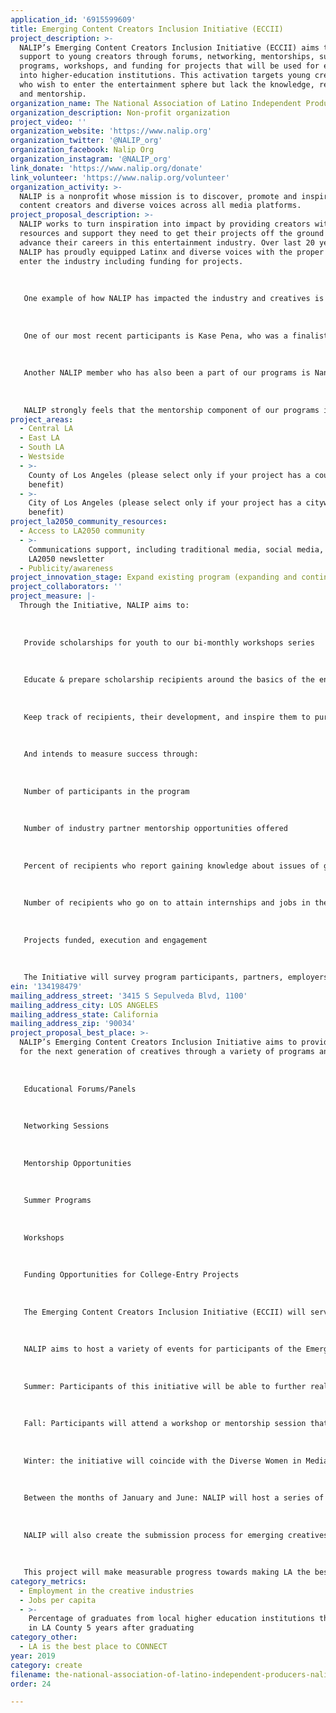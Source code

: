 ```yaml
---
application_id: '6915599609'
title: Emerging Content Creators Inclusion Initiative (ECCII)
project_description: >-
  NALIP’s Emerging Content Creators Inclusion Initiative (ECCII) aims to provide
  support to young creators through forums, networking, mentorships, summer
  programs, workshops, and funding for projects that will be used for entrance
  into higher-education institutions. This activation targets young creatives
  who wish to enter the entertainment sphere but lack the knowledge, resources
  and mentorship.
organization_name: The National Association of Latino Independent Producers (NALIP)
organization_description: Non-profit organization
project_video: ''
organization_website: 'https://www.nalip.org'
organization_twitter: '@NALIP_org'
organization_facebook: Nalip Org
organization_instagram: '@NALIP_org'
link_donate: 'https://www.nalip.org/donate'
link_volunteer: 'https://www.nalip.org/volunteer'
organization_activity: >-
  NALIP is a nonprofit whose mission is to discover, promote and inspire Latinx
  content creators and diverse voices across all media platforms.
project_proposal_description: >-
  NALIP works to turn inspiration into impact by providing creators with the
  resources and support they need to get their projects off the ground and
  advance their careers in this entertainment industry. Over last 20 years,
  NALIP has proudly equipped Latinx and diverse voices with the proper tools to
  enter the industry including funding for projects. 
   
   
   
   One example of how NALIP has impacted the industry and creatives is through our Latino Lens Incubator program. Through partnerships with the Corporation for Public Broadcasting and the Time Warner Foundation we have been able to fund short content projects for diverse filmmakers in the industry. 
   
   
   
   One of our most recent participants is Kase Pena, who was a finalist, screened her short film at our Media Fest, and is in the process of selling that film and distributing it to a major network. Through our mentorship process, we recommended her for a TV show that was staffing and looking for women, people of color, and Trans writers. Kase is currently a staffed writer on this show, earning writing credits from a major network.
   
   
   
   Another NALIP member who has also been a part of our programs is Nancy C. Mejia: she was a semifinalist for one of our Latino Lens Incubators. Through our programs, she was able to achieve her 3-5 year goal of being a writer into 18 months. She has most recently been staffed on a critically acclaimed TV series, VIDA on STARZ and was brought back for the second season to direct two episodes.
   
   
   
   NALIP strongly feels that the mentorship component of our programs is crucial to their success. It is through this, that creatives receive guidance to fortify their skills and obtain the necessary tools to advance in the industry. The NALIP Board of Directors, Executive Director, and staff all work together to connect with Latinx and diverse storytellers in need of hands-on support in order to develop strong careers in a very competitive industry that is slow to embrace Latinx and diverse creators, stories or content. This village, this concerted effort and proactive approach, allows for a continuous cycle of support and a strong foundation to ensure the longevity of inclusive voices and stories to this incredible industry.
project_areas:
  - Central LA
  - East LA
  - South LA
  - Westside
  - >-
    County of Los Angeles (please select only if your project has a countywide
    benefit)
  - >-
    City of Los Angeles (please select only if your project has a citywide
    benefit)
project_la2050_community_resources:
  - Access to LA2050 community
  - >-
    Communications support, including traditional media, social media, and
    LA2050 newsletter
  - Publicity/awareness
project_innovation_stage: Expand existing program (expanding and continuing ongoing successful projects)
project_collaborators: ''
project_measure: |-
  Through the Initiative, NALIP aims to: 
   
   
   
   Provide scholarships for youth to our bi-monthly workshops series
   
   
   
   Educate & prepare scholarship recipients around the basics of the entertainment industry
   
   
   
   Keep track of recipients, their development, and inspire them to pursue creative endeavors within graduate school, specific programs (directing, writing), or start their career at a studio/network.
   
   
   
   And intends to measure success through:
   
   
   
   Number of participants in the program 
   
   
   
   Number of industry partner mentorship opportunities offered
   
   
   
   Percent of recipients who report gaining knowledge about issues of gender equality in media 
   
   
   
   Number of recipients who go on to attain internships and jobs in the industry 
   
   
   
   Projects funded, execution and engagement 
   
   
   
   The Initiative will survey program participants, partners, employers, & mentors before and after the program, and will conduct a follow-up survey 6 months after and 2 years after the program ends.
ein: '134198479'
mailing_address_street: '3415 S Sepulveda Blvd, 1100'
mailing_address_city: LOS ANGELES
mailing_address_state: California
mailing_address_zip: '90034'
project_proposal_best_place: >-
  NALIP’s Emerging Content Creators Inclusion Initiative aims to provide support
  for the next generation of creatives through a variety of programs and events:
   
   
   
   Educational Forums/Panels
   
   
   
   Networking Sessions
   
   
   
   Mentorship Opportunities
   
   
   
   Summer Programs
   
   
   
   Workshops
   
   
   
   Funding Opportunities for College-Entry Projects
   
   
   
   The Emerging Content Creators Inclusion Initiative (ECCII) will serve college-aged youth, particularly women, minorities, and members of the LGBTQ community. The initiative will be an informative, step-by-step guide for young content creators to be integrated into the entertainment industry. These young creators, primarily between 18-24 years of age, will possess a demonstrated interest in pursuing a career in media. Through the physical and digital platforms NALIP will provide, the Emerging Content Creators Inclusion Initiative will reach over 100,000 Angelenos and promote the advancement of emerging talent.
   
   
   
   NALIP aims to host a variety of events for participants of the Emerging Content Creators Inclusion Initiative throughout the year. 
   
   
   
   Summer: Participants of this initiative will be able to further realize their passion for creating through special workshops during the NALIP Media Summit. They will also have a scheduled agenda to attend the best panel sessions geared toward their career goals. During this time, there will also be participants that can be part of the volunteer/internship opportunities that NALIP has to offer.
   
   
   
   Fall: Participants will attend a workshop or mentorship session that coincides with the Media Fest, a two-day festival featuring content by Latinx creatives. They will be able to take a look at the careers of seasoned professionals as well as break into intimate groups where they can have more one-on-one mentorship sessions with these industry experts. 
   
   
   
   Winter: the initiative will coincide with the Diverse Women in Media Forum, where NALIP provides an intimate setting for Women of Color to network and build community. 
   
   
   
   Between the months of January and June: NALIP will host a series of workshops and events for participants to continue the facilitation of their careers. 
   
   
   
   NALIP will also create the submission process for emerging creatives involved in the initiative to submit a concept and garner funding for projects that will grant them entry into an accredited institution for higher education. 
   
   
   
   This project will make measurable progress towards making LA the best place to create by increasing the resources available to emerging creatives in order for them to succeed in this industry and continue to advance their creative platform. This program will be offered throughout Los Angeles and its extremities to create an accessible point of entry for emerging creators. The Emerging Content Creators Inclusion Initiative will become a focal point within NALIP’s annual events, social media, newsletter, and beyond to enhance, engage, and advance the initiative’s mission.
category_metrics:
  - Employment in the creative industries
  - Jobs per capita
  - >-
    Percentage of graduates from local higher education institutions that remain
    in LA County 5 years after graduating
category_other:
  - LA is the best place to CONNECT
year: 2019
category: create
filename: the-national-association-of-latino-independent-producers-nalip
order: 24

---
```

